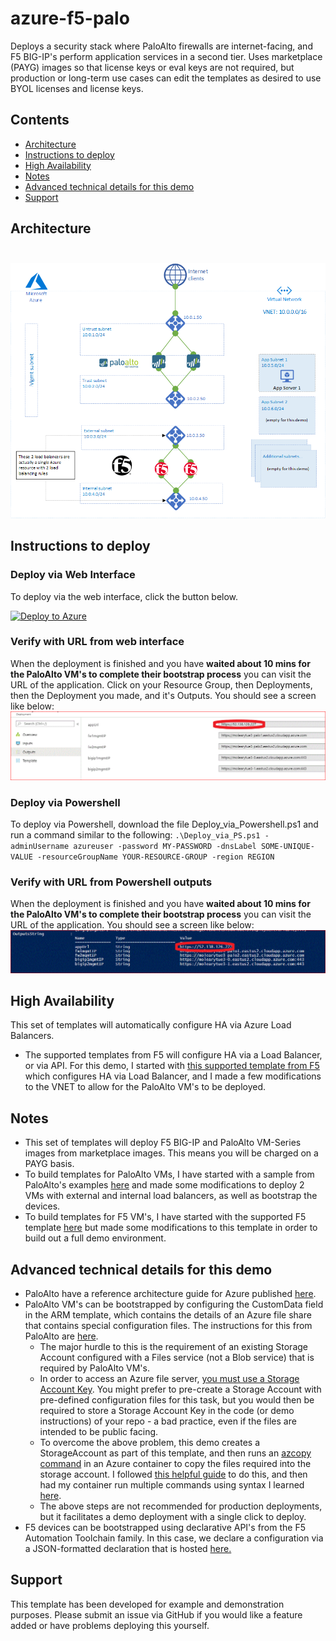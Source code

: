 # azure-f5-palo
Deploys a security stack where PaloAlto firewalls are internet-facing, and F5 BIG-IP's perform application services in a second tier. Uses marketplace (PAYG) images so that license keys or eval keys are not required, but production or long-term use cases can edit the templates as desired to use BYOL licenses and license keys.

## Contents
- [Architecture](#Architecture)
- [Instructions to deploy](#Instructions-to-deploy)
- [High Availability](#High-Availability)
- [Notes](#Notes)
- [Advanced technical details for this demo](#Advanced-technical-details-for-this-demo)
- [Support](#Support)

## Architecture<br> <br> 
![Image of Architecture](images/paloalto-bigip-azure.png)

## Instructions to deploy
### Deploy via Web Interface
To deploy via the web interface, click the button below.

[![Deploy to Azure](http://azuredeploy.net/deploybutton.png)](https://portal.azure.com/#create/Microsoft.Template/uri/https%3A%2F%2Fraw.githubusercontent.com%2Fmikeoleary%2Fazure-f5-palo%2Fmaster%2Fdeploy.json)

### Verify with URL from web interface
When the deployment is finished and you have <b>waited about 10 mins for the PaloAlto VM's to complete their bootstrap process</b> you can visit the URL of the application. Click on your Resource Group, then Deployments, then the Deployment you made, and it's Outputs. You should see a screen like below: </br>
![Image of outputs](images/outputs-gui.GIF)

### Deploy via Powershell
To deploy via Powershell, download the file Deploy_via_Powershell.ps1 and run a command similar to the following:
`.\Deploy_via_PS.ps1 -adminUsername azureuser -password MY-PASSWORD -dnsLabel SOME-UNIQUE-VALUE -resourceGroupName YOUR-RESOURCE-GROUP -region REGION`

### Verify with URL from Powershell outputs
When the deployment is finished and you have <b>waited about 10 mins for the PaloAlto VM's to complete their bootstrap process</b> you can visit the URL of the application. You should see a screen like below: </br>
![Image of outputs powershell](images/outputs-powershell.GIF)

## High Availability
This set of templates will automatically configure HA via Azure Load Balancers.
* The supported templates from F5 will configure HA via a Load Balancer, or via API. For this demo, I started with [this supported template from F5](https://github.com/F5Networks/f5-azure-arm-templates/tree/master/supported/failover/same-net/via-lb/3nic/new-stack/payg) which configures HA via Load Balancer, and I made a few modifications to the VNET to allow for the PaloAlto VM's to be deployed.

## Notes
* This set of templates will deploy F5 BIG-IP and PaloAlto VM-Series images from marketplace images. This means you will be charged on a PAYG basis.
* To build templates for PaloAlto VMs, I have started with a sample from PaloAlto's examples [here](https://github.com/PaloAltoNetworks/azure/tree/master/vmseries-avset) and made some modifications to deploy 2 VMs with external and internal load balancers, as well as bootstrap the devices.
* To build templates for F5 VM's, I have started with the supported F5 template [here](https://github.com/F5Networks/f5-azure-arm-templates/tree/master/supported/failover/same-net/via-lb/3nic/new-stack/payg) but made some modifications to this template in order to build out a full demo environment. 

## Advanced technical details for this demo
* PaloAlto have a reference architecture guide for Azure published [here](https://www.paloaltonetworks.com/resources/guides/azure-architecture-guide).
* PaloAlto VM's can be bootstrapped by configuring the CustomData field in the ARM template, which contains the details of an Azure file share that contains special configuration files. The instructions for this from PaloAlto are [here](https://docs.paloaltonetworks.com/vm-series/8-1/vm-series-deployment/bootstrap-the-vm-series-firewall/bootstrap-the-vm-series-firewall-in-azure). 
  * The major hurdle to this is the requirement of an existing Storage Account configured with a Files service (not a Blob service) that is required by PaloAlto VM's.
  * In order to access an Azure file server, [you must use a Storage Account Key](https://docs.microsoft.com/en-us/azure/storage/files/storage-how-to-use-files-windows). You might prefer to pre-create a Storage Account with pre-defined configuration files for this task, but you would then be required to store a Storage Account Key in the code (or demo instructions) of your repo - a bad practice, even if the files are intended to be public facing. 
  * To overcome the above problem, this demo creates a StorageAccount as part of this template, and then runs an [azcopy command](https://docs.microsoft.com/en-us/azure/storage/common/storage-ref-azcopy-copy) in an Azure container to copy the files required into the storage account. I followed [this helpful guide](https://samcogan.com/run-scripts-in-arm-deployments-with-aci) to do this, and then had my container run multiple commands using syntax I learned [here](https://docs.microsoft.com/en-us/azure/container-instances/container-instances-start-command#command-line-syntax).
  * The above steps are not recommended for production deployments, but it facilitates a demo deployment with a single click to deploy.
* F5 devices can be bootstrapped using declarative API's from the F5 Automation Toolchain family. In this case, we declare a configuration via a JSON-formatted declaration that is hosted [here.](https://github.com/mikeoleary/azure-f5-palo/blob/master/templates/f5/baseline.json)
## Support
This template has been developed for example and demonstration purposes. Please submit an issue via GitHub if you would like a feature added or have problems deploying this yourself.
